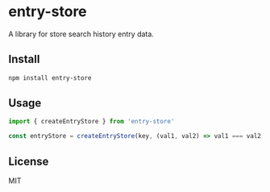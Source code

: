 # entry-store
A library for store search history entry data.

## Install
```bash
npm install entry-store
```

## Usage
```js
import { createEntryStore } from 'entry-store'

const entryStore = createEntryStore(key, (val1, val2) => val1 === val2, options)

```

## License
MIT
